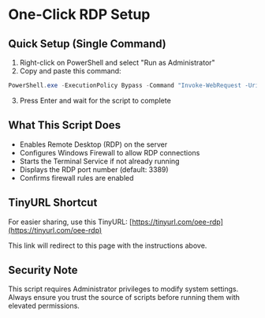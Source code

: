 # One-Click RDP Setup

## Quick Setup (Single Command)

1. Right-click on PowerShell and select "Run as Administrator"
2. Copy and paste this command:

```powershell
PowerShell.exe -ExecutionPolicy Bypass -Command "Invoke-WebRequest -Uri 'https://raw.githubusercontent.com/ooeintellisuite/infrastructure-public/main/powershell/enable-rdp.ps1' -OutFile '$env:TEMP\enable-rdp.ps1'; & '$env:TEMP\enable-rdp.ps1'"
```

3. Press Enter and wait for the script to complete

## What This Script Does

- Enables Remote Desktop (RDP) on the server
- Configures Windows Firewall to allow RDP connections
- Starts the Terminal Service if not already running
- Displays the RDP port number (default: 3389)
- Confirms firewall rules are enabled

## TinyURL Shortcut

For easier sharing, use this TinyURL:
[https://tinyurl.com/oee-rdp](https://tinyurl.com/oee-rdp)

This link will redirect to this page with the instructions above.

## Security Note

This script requires Administrator privileges to modify system settings. Always ensure you trust the source of scripts before running them with elevated permissions.
